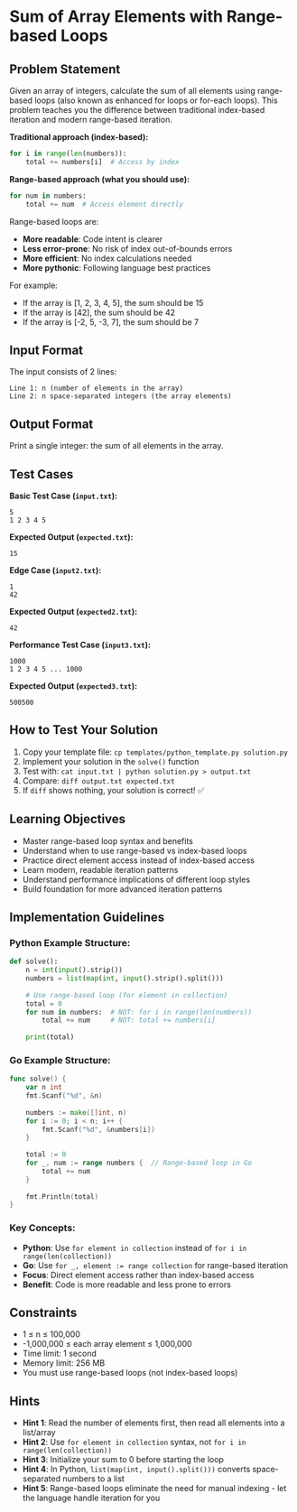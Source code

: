 # Sum of Array Elements with Range-based Loops

## Problem Statement

Given an array of integers, calculate the sum of all elements using range-based loops (also known as enhanced for loops or for-each loops). This problem teaches you the difference between traditional index-based iteration and modern range-based iteration.

**Traditional approach (index-based):**
```python
for i in range(len(numbers)):
    total += numbers[i]  # Access by index
```

**Range-based approach (what you should use):**
```python
for num in numbers:
    total += num  # Access element directly
```

Range-based loops are:
- **More readable**: Code intent is clearer
- **Less error-prone**: No risk of index out-of-bounds errors
- **More efficient**: No index calculations needed
- **More pythonic**: Following language best practices

For example:
- If the array is [1, 2, 3, 4, 5], the sum should be 15
- If the array is [42], the sum should be 42
- If the array is [-2, 5, -3, 7], the sum should be 7

## Input Format

The input consists of 2 lines:
```
Line 1: n (number of elements in the array)
Line 2: n space-separated integers (the array elements)
```

## Output Format

Print a single integer: the sum of all elements in the array.

## Test Cases

**Basic Test Case (`input.txt`):**
```
5
1 2 3 4 5
```

**Expected Output (`expected.txt`):**
```
15
```

**Edge Case (`input2.txt`):**
```
1
42
```

**Expected Output (`expected2.txt`):**
```
42
```

**Performance Test Case (`input3.txt`):**
```
1000
1 2 3 4 5 ... 1000
```

**Expected Output (`expected3.txt`):**
```
500500
```

## How to Test Your Solution
1. Copy your template file: `cp templates/python_template.py solution.py`
2. Implement your solution in the `solve()` function
3. Test with: `cat input.txt | python solution.py > output.txt`
4. Compare: `diff output.txt expected.txt`
5. If `diff` shows nothing, your solution is correct! ✅

## Learning Objectives
- Master range-based loop syntax and benefits
- Understand when to use range-based vs index-based loops
- Practice direct element access instead of index-based access
- Learn modern, readable iteration patterns
- Understand performance implications of different loop styles
- Build foundation for more advanced iteration patterns

## Implementation Guidelines

### Python Example Structure:
```python
def solve():
    n = int(input().strip())
    numbers = list(map(int, input().strip().split()))
    
    # Use range-based loop (for element in collection)
    total = 0
    for num in numbers:  # NOT: for i in range(len(numbers))
        total += num     # NOT: total += numbers[i]
    
    print(total)
```

### Go Example Structure:
```go
func solve() {
    var n int
    fmt.Scanf("%d", &n)
    
    numbers := make([]int, n)
    for i := 0; i < n; i++ {
        fmt.Scanf("%d", &numbers[i])
    }
    
    total := 0
    for _, num := range numbers {  // Range-based loop in Go
        total += num
    }
    
    fmt.Println(total)
}
```

### Key Concepts:
- **Python**: Use `for element in collection` instead of `for i in range(len(collection))`
- **Go**: Use `for _, element := range collection` for range-based iteration
- **Focus**: Direct element access rather than index-based access
- **Benefit**: Code is more readable and less prone to errors

## Constraints
- 1 ≤ n ≤ 100,000
- -1,000,000 ≤ each array element ≤ 1,000,000
- Time limit: 1 second
- Memory limit: 256 MB
- You must use range-based loops (not index-based loops)

## Hints
- **Hint 1**: Read the number of elements first, then read all elements into a list/array
- **Hint 2**: Use `for element in collection` syntax, not `for i in range(len(collection))`
- **Hint 3**: Initialize your sum to 0 before starting the loop
- **Hint 4**: In Python, `list(map(int, input().split()))` converts space-separated numbers to a list
- **Hint 5**: Range-based loops eliminate the need for manual indexing - let the language handle iteration for you
